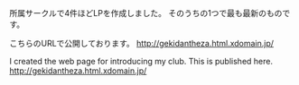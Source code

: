 所属サークルで4件ほどLPを作成しました。 
そのうちの1つで最も最新のものです。 

こちらのURLで公開しております。
http://gekidantheza.html.xdomain.jp/


I created the web page for introducing my club. 
This is published here. 
http://gekidantheza.html.xdomain.jp/
